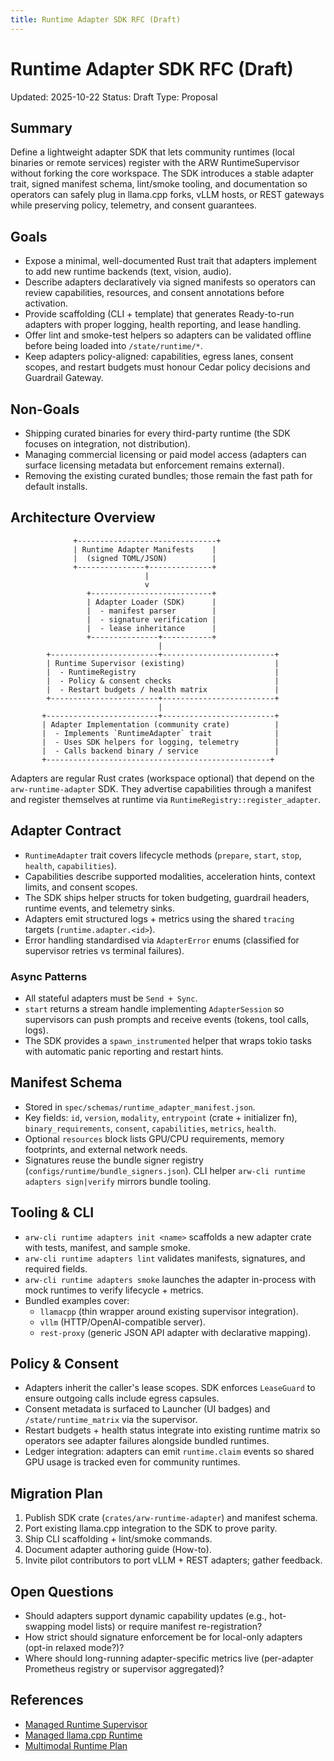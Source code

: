 ```yaml
---
title: Runtime Adapter SDK RFC (Draft)
---
```


# Runtime Adapter SDK RFC (Draft)
Updated: 2025-10-22
Status: Draft
Type: Proposal

## Summary
Define a lightweight adapter SDK that lets community runtimes (local binaries or remote services) register with the ARW RuntimeSupervisor without forking the core workspace. The SDK introduces a stable adapter trait, signed manifest schema, lint/smoke tooling, and documentation so operators can safely plug in llama.cpp forks, vLLM hosts, or REST gateways while preserving policy, telemetry, and consent guarantees.

## Goals
- Expose a minimal, well-documented Rust trait that adapters implement to add new runtime backends (text, vision, audio).
- Describe adapters declaratively via signed manifests so operators can review capabilities, resources, and consent annotations before activation.
- Provide scaffolding (CLI + template) that generates Ready-to-run adapters with proper logging, health reporting, and lease handling.
- Offer lint and smoke-test helpers so adapters can be validated offline before being loaded into `/state/runtime/*`.
- Keep adapters policy-aligned: capabilities, egress lanes, consent scopes, and restart budgets must honour Cedar policy decisions and Guardrail Gateway.

## Non-Goals
- Shipping curated binaries for every third-party runtime (the SDK focuses on integration, not distribution).
- Managing commercial licensing or paid model access (adapters can surface licensing metadata but enforcement remains external).
- Removing the existing curated bundles; those remain the fast path for default installs.

## Architecture Overview

```
              +-------------------------------+
              | Runtime Adapter Manifests    |
              |  (signed TOML/JSON)          |
              +---------------+--------------+
                              |
                              v
                 +---------------------------+
                 | Adapter Loader (SDK)      |
                 |  - manifest parser        |
                 |  - signature verification |
                 |  - lease inheritance      |
                 +---------------+-----------+
                                 |
        +------------------------+-------------------------+
        | Runtime Supervisor (existing)                    |
        |  - RuntimeRegistry                               |
        |  - Policy & consent checks                       |
        |  - Restart budgets / health matrix               |
        +------------------------+-------------------------+
                                 |
       +-------------------------+-------------------------+
       | Adapter Implementation (community crate)          |
       |  - Implements `RuntimeAdapter` trait              |
       |  - Uses SDK helpers for logging, telemetry        |
       |  - Calls backend binary / service                 |
       +--------------------------------------------------+
```

Adapters are regular Rust crates (workspace optional) that depend on the `arw-runtime-adapter` SDK. They advertise capabilities through a manifest and register themselves at runtime via `RuntimeRegistry::register_adapter`.

## Adapter Contract
- `RuntimeAdapter` trait covers lifecycle methods (`prepare`, `start`, `stop`, `health`, `capabilities`).
- Capabilities describe supported modalities, acceleration hints, context limits, and consent scopes.
- The SDK ships helper structs for token budgeting, guardrail headers, runtime events, and telemetry sinks.
- Adapters emit structured logs + metrics using the shared `tracing` targets (`runtime.adapter.<id>`).
- Error handling standardised via `AdapterError` enums (classified for supervisor retries vs terminal failures).

### Async Patterns
- All stateful adapters must be `Send + Sync`.
- `start` returns a stream handle implementing `AdapterSession` so supervisors can push prompts and receive events (tokens, tool calls, logs).
- The SDK provides a `spawn_instrumented` helper that wraps tokio tasks with automatic panic reporting and restart hints.

## Manifest Schema
- Stored in `spec/schemas/runtime_adapter_manifest.json`.
- Key fields: `id`, `version`, `modality`, `entrypoint` (crate + initializer fn), `binary_requirements`, `consent`, `capabilities`, `metrics`, `health`.
- Optional `resources` block lists GPU/CPU requirements, memory footprints, and external network needs.
- Signatures reuse the bundle signer registry (`configs/runtime/bundle_signers.json`). CLI helper `arw-cli runtime adapters sign|verify` mirrors bundle tooling.

## Tooling & CLI
- `arw-cli runtime adapters init <name>` scaffolds a new adapter crate with tests, manifest, and sample smoke.
- `arw-cli runtime adapters lint` validates manifests, signatures, and required fields.
- `arw-cli runtime adapters smoke` launches the adapter in-process with mock runtimes to verify lifecycle + metrics.
- Bundled examples cover:
  - `llamacpp` (thin wrapper around existing supervisor integration).
  - `vllm` (HTTP/OpenAI-compatible server).
  - `rest-proxy` (generic JSON API adapter with declarative mapping).

## Policy & Consent
- Adapters inherit the caller's lease scopes. SDK enforces `LeaseGuard` to ensure outgoing calls include egress capsules.
- Consent metadata is surfaced to Launcher (UI badges) and `/state/runtime_matrix` via the supervisor.
- Restart budgets + health status integrate into existing runtime matrix so operators see adapter failures alongside bundled runtimes.
- Ledger integration: adapters can emit `runtime.claim` events so shared GPU usage is tracked even for community runtimes.

## Migration Plan
1. Publish SDK crate (`crates/arw-runtime-adapter`) and manifest schema.
2. Port existing llama.cpp integration to the SDK to prove parity.
3. Ship CLI scaffolding + lint/smoke commands.
4. Document adapter authoring guide (How-to).
5. Invite pilot contributors to port vLLM + REST adapters; gather feedback.

## Open Questions
- Should adapters support dynamic capability updates (e.g., hot-swapping model lists) or require manifest re-registration?
- How strict should signature enforcement be for local-only adapters (opt-in relaxed mode?)?
- Where should long-running adapter-specific metrics live (per-adapter Prometheus registry or supervisor aggregated)?

## References
- [Managed Runtime Supervisor](managed_runtime_supervisor.md)
- [Managed llama.cpp Runtime](managed_llamacpp_runtime.md)
- [Multimodal Runtime Plan](multimodal_runtime_plan.md)
